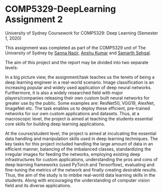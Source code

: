 # COMP5329-DeepLearning Assignment 2
University of Sydney Coursework for COMP5329: Deep Learning (Semester 1, 2020)

This assignment was completed as part of the COMP5329 unit of The University of Sydney by [Sanna Nazir](https://github.com/Sanna-Nazir), [Anshu Kumar](https://github.com/anshukr5) and [Samarth Sehgal](https://github.com/samarthsehgal97). 

The aim of this project and the report may be divided into two separate levels:

In a big picture view, the assignment/task teaches us the tenets of being a deep learning engineer in a real-world scenario. Image classification is an increasing popular and widely used application of deep neural networks. Furthermore, it is also a widely researched field with major players/companies releasing their own custom built neural networks for greater use by the public. Some examples are: ResNet50, VGG19, AlexNet, ImageNet etc. The task enables us to deploy these efficient, pre-trained networks for our own custom applications and datasets. Thus, at a macroscopic level, the project is aimed at teaching the students essential core skills for building deep learning applications. 

At the course/student level, the project is aimed at inculcating the essential data handling and manipulation skills used in deep learning techniques. The key tasks for this project included handling the large amount of data in an efficient manner, balancing of the imbalanced classes, standardizing the irregular images for feeding the networks, employing existing deep infrastructures for custom applications, understanding the pros and cons of deep learning frameworks (used PyTorch and Tensorflow), evaluating and fine-tuning the metrics of the network and finally creating desirable results. Thus, the aim of the study is to imbibe real-world data learning skills in the students. Along with encouraging the understanding of computer vision field and its diverse applications.
